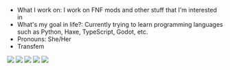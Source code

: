 - What I work on: I work on FNF mods and other stuff that I'm interested in
- What's my goal in life?: Currently trying to learn programming languages such as Python, Haxe, TypeScript, Godot, etc.
- Pronouns: She/Her
- Transfem

[![](https://raw.githubusercontent.com/nebulazone1/github-profile-summary-cards-example/master/profile-summary-card-output/github_dark/0-profile-details.svg)](https://github.com/nebulazone1/github-profile-summary-cards)
[![](https://raw.githubusercontent.com/nebulazone1/github-profile-summary-cards-example/master/profile-summary-card-output/github_dark/1-repos-per-language.svg)](https://github.com/nebulazone1/github-profile-summary-cards) [![](https://raw.githubusercontent.com/nebulazone1/github-profile-summary-cards-example/master/profile-summary-card-output/github_dark/2-most-commit-language.svg)](https://github.com/nebulazone1/github-profile-summary-cards)
[![](https://raw.githubusercontent.com/nebulazone1/github-profile-summary-cards-example/master/profile-summary-card-output/github_dark/3-stats.svg)](https://github.com/nebulazone1/github-profile-summary-cards) [![](https://raw.githubusercontent.com/nebulazone1/github-profile-summary-cards-example/master/profile-summary-card-output/github_dark/4-productive-time.svg)](https://github.com/nebulazone1/github-profile-summary-cards)
